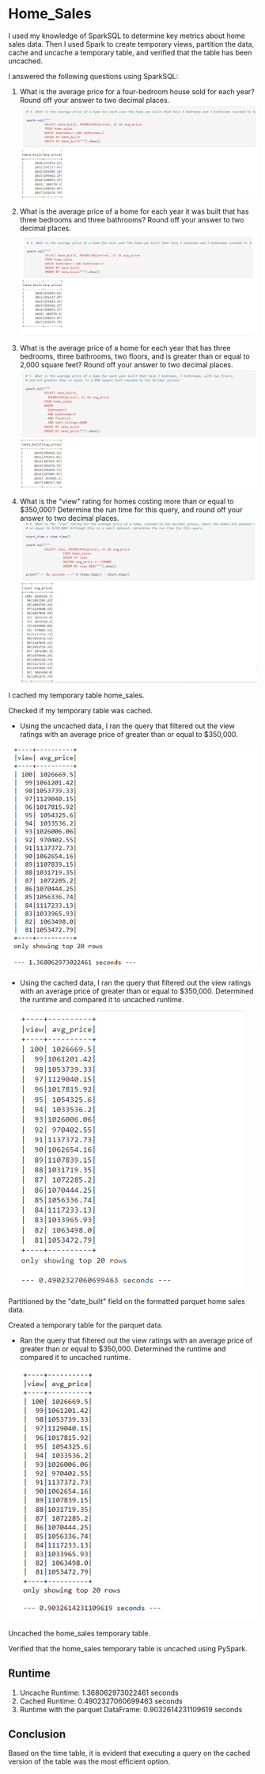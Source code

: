 # Home_Sales

I used my knowledge of SparkSQL to determine key metrics about home sales data. Then I used Spark to create temporary views, partition the data, cache and uncache a temporary table, and verified that the table has been uncached.

I answered the following questions using SparkSQL:

1. What is the average price for a four-bedroom house sold for each year? Round off your answer to two decimal places.
![Alt text](<Screenshot 2023-10-21 044732.png>)

2. What is the average price of a home for each year it was built that has three bedrooms and three bathrooms? Round off your answer to two decimal places.
![Alt text](<Screenshot 2023-10-21 044919.png>)

3. What is the average price of a home for each year that has three bedrooms, three bathrooms, two floors, and is greater than or equal to 2,000 square feet? Round off your answer to two decimal places.
![Alt text](<Screenshot 2023-10-21 045033.png>)

4. What is the "view" rating for homes costing more than or equal to $350,000? Determine the run time for this query, and round off your answer to two decimal places.
![Alt text](<Screenshot 2023-10-21 045134.png>)

I cached my temporary table home_sales.

Checked if my temporary table was cached.

* Using the uncached data, I ran the query that filtered out the view ratings with an average price of greater than or equal to $350,000.

![Alt text](<Screenshot 2023-10-21 053308.png>)

* Using the cached data, I ran the query that filtered out the view ratings with an average price of greater than or equal to $350,000. Determined the runtime and compared it to uncached runtime.

![Alt text](<Screenshot 2023-10-21 045351.png>)

Partitioned by the "date_built" field on the formatted parquet home sales data.

Created a temporary table for the parquet data.

* Ran the query that filtered out the view ratings with an average price of greater than or equal to $350,000. Determined the runtime and compared it to uncached runtime.

![Alt text](<Screenshot 2023-10-21 052256.png>)

Uncached the home_sales temporary table.

Verified that the home_sales temporary table is uncached using PySpark.

## Runtime

1. Uncache Runtime: 1.368062973022461 seconds
2. Cached Runtime: 0.4902327060699463 seconds 
3. Runtime with the parquet DataFrame: 0.9032614231109619 seconds 


## Conclusion

Based on the time table, it is evident that executing a query on the cached version of the table was the most efficient option.